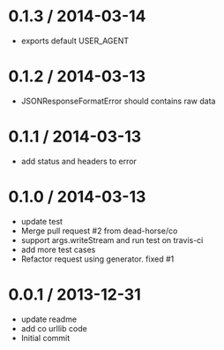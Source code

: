 
0.1.3 / 2014-03-14 
==================

  * exports default USER_AGENT

0.1.2 / 2014-03-13 
==================

  * JSONResponseFormatError should contains raw data

0.1.1 / 2014-03-13 
==================

  * add status and headers to error

0.1.0 / 2014-03-13
==================

  * update test
  * Merge pull request #2 from dead-horse/co
  * support args.writeStream and run test on travis-ci
  * add more test cases
  * Refactor request using generator. fixed #1

0.0.1 / 2013-12-31
==================

  * update readme
  * add co urllib code
  * Initial commit

